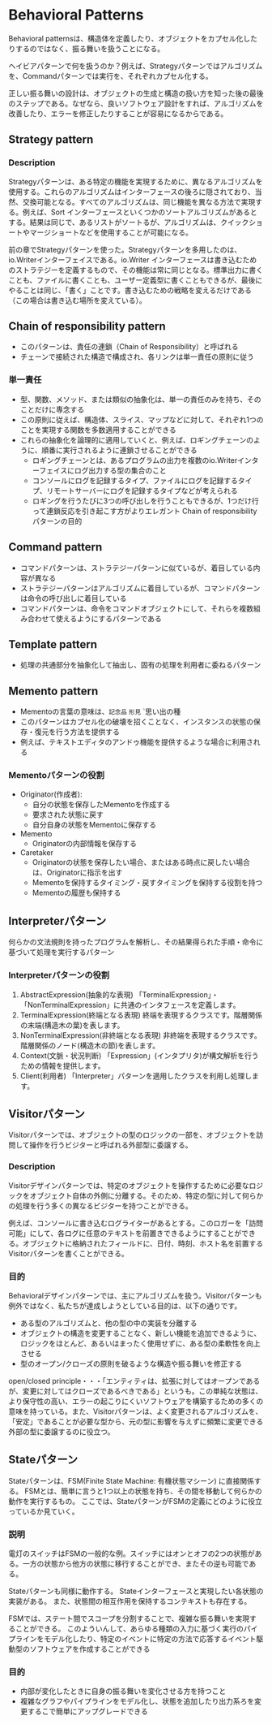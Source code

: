 # Behavioral Patterns

 Behavioral patternsは、構造体を定義したり、オブジェクトをカプセル化したりするのではなく、振る舞いを扱うことになる。

ヘイビアパターンで何を扱うのか？例えば、Strategyパターンではアルゴリズムを、Commandパターンでは実行を、それぞれカプセル化する。

正しい振る舞いの設計は、オブジェクトの生成と構造の扱い方を知った後の最後のステップである。なぜなら、良いソフトウェア設計をすれば、アルゴリズムを改善したり、エラーを修正したりすることが容易になるからである。

## Strategy pattern

### Description

Strategyパターンは、ある特定の機能を実現するために、異なるアルゴリズムを使用する。これらのアルゴリズムはインターフェースの後ろに隠されており、当然、交換可能となる。すべてのアルゴリズムは、同じ機能を異なる方法で実現する。例えば、Sort インターフェースといくつかのソートアルゴリズムがあるとする。結果は同じで、あるリストがソートるが、アルゴリズムは、クイックショートやマージショートなどを使用することが可能になる。

前の章でStrategyパターンを使った。Strategyパターンを多用したのは、io.Writerインターフェイスである。io.Writer インターフェースは書き込むためのストラテジーを定義するもので、その機能は常に同じとなる。標準出力に書くことも、ファイルに書くことも、ユーザー定義型に書くこともできるが、最後にやることは同じ、「書く」ことです。書き込むための戦略を変えるだけである（この場合は書き込む場所を変えている）。

## Chain of responsibility pattern

- このパターンは、責任の連鎖（Chain of Responsibility）と呼ばれる
- チェーンで接続された構造で構成され、各リンクは単一責任の原則に従う

### 単一責任

- 型、関数、メソッド、または類似の抽象化は、単一の責任のみを持ち、そのことだけに専念する
- この原則に従えば、構造体、スライス、マップなどに対して、それぞれ1つのことを実現する関数を多数適用することができる
- これらの抽象化を論理的に適用していくと、例えば、ロギングチェーンのように、順番に実行されるように連鎖させることができる
  - ロギングチェーンとは、あるプログラムの出力を複数のio.Writerインターフェイスにログ出力する型の集合のこと
  - コンソールにログを記録するタイプ、ファイルにログを記録するタイプ、リモートサーバーにログを記録するタイプなどが考えられる
  - ロギングを行うたびに3つの呼び出しを行うこともできるが、1つだけ行って連鎖反応を引き起こす方がよりエレガント
Chain of responsibilityパターンの目的

## Command pattern

- コマンドパターンは、ストラテジーパターンに似ているが、着目している内容が異なる
- ストラテジーパターンはアルゴリズムに着目しているが、コマンドパターンは命令の呼び出しに着目している
- コマンドパターンは、命令をコマンドオブジェクトにして、それらを複数組み合わせて使えるようにするパターンである

## Template pattern

- 処理の共通部分を抽象化して抽出し、固有の処理を利用者に委ねるパターン

## Memento pattern

- Mementoの言葉の意味は、`記念品` `形見` `思い出の種
- このパターンはカプセル化の破壊を招くことなく、インスタンスの状態の保存・復元を行う方法を提供する
- 例えば、テキストエディタのアンドゥ機能を提供するような場合に利用される

### Mementoパターンの役割

- Originator(作成者):
  - 自分の状態を保存したMementoを作成する
  - 要求された状態に戻す
  - 自分自身の状態をMementoに保存する
- Memento
  - Originatorの内部情報を保存する
- Caretaker
  - Originatorの状態を保存したい場合、またはある時点に戻したい場合は、Originatorに指示を出す
  - Mementoを保持するタイミング・戻すタイミングを保持する役割を持つ
  - Mementoの履歴も保持する

## Interpreterパターン

何らかの文法規則を持ったプログラムを解析し、その結果得られた手順・命令に基づいて処理を実行するパターン

### Interpreterパターンの役割

1. AbstractExpression(抽象的な表現)
「TerminalExpression」・「NonTerminalExpression」に共通のインタフェースを定義します。
2. TerminalExpression(終端となる表現)
終端を表現するクラスです。階層関係の末端(構造木の葉)を表します。
3. NonTerminalExpression(非終端となる表現)
非終端を表現するクラスです。階層関係のノード(構造木の節)を表します。
4. Context(文脈・状況判断)
「Expression」(インタプリタ)が構文解析を行うための情報を提供します。
5. Client(利用者)
「Interpreter」パターンを適用したクラスを利用し処理します。

## Visitorパターン

Visitorパターンでは、オブジェクトの型のロジックの一部を、オブジェクトを訪問して操作を行うビジターと呼ばれる外部型に委譲する。

### Description

Visitorデザインパターンでは、特定のオブジェクトを操作するために必要なロジックをオブジェクト自体の外側に分離する。そのため、特定の型に対して何らかの処理を行う多くの異なるビジターを持つことができる。

例えば、コンソールに書き込むログライターがあるとする。このロガーを「訪問可能」にして、各ログに任意のテキストを前置きできるようにすることができる。オブジェクトに格納されたフィールドに、日付、時刻、ホスト名を前置するVisitorパターンを書くことができる。

### 目的

Behavioralデザインパターンでは、主にアルゴリズムを扱う。Visitorパターンも例外ではなく、私たちが達成しようとしている目的は、以下の通りです。

- ある型のアルゴリズムと、他の型の中の実装を分離する
- オブジェクトの構造を変更することなく、新しい機能を追加できるように、ロジックをほとんど、あるいはまったく使用せずに、ある型の柔軟性を向上させる
- 型のオープン/クローズの原則を破るような構造や振る舞いを修正する

open/closed principle・・・「エンティティは、拡張に対してはオープンであるが、変更に対してはクローズであるべきである」というも。この単純な状態は、より保守性の高い、エラーの起こりにくいソフトウェアを構築するための多くの意味を持っている。また、Visitorパターンは、よく変更されるアルゴリズムを、「安定」であることが必要な型から、元の型に影響を与えずに頻繁に変更できる外部の型に委譲するのに役立つ。

## Stateパターン

Stateパターンは、FSM(Finite State Machine: 有機状態マシーン) に直接関係する。
FSMとは、簡単に言うと1つ以上の状態を持ち、その間を移動して何らかの動作を実行するもの。
ここでは、StateパターンがFSMの定義にどのように役立っているか見ていく。

### 説明

電灯のスイッチはFSMの一般的な例。スイッチにはオンとオフの2つの状態がある。一方の状態から他方の状態に移行することができ、またその逆も可能である。

Stateパターンも同様に動作する。
Stateインターフェースと実現したい各状態の実装がある。
また、状態間の相互作用を保持するコンテキストも存在する。

FSMでは、ステート間でスコープを分割することで、複雑な振る舞いを実現することができる。
このよういんして、あらゆる種類の入力に基づく実行のパイプラインをモデル化したり、特定のイベントに特定の方法で応答するイベント駆動型のソフトウェアを作成することができる

### 目的

- 内部が変化したときに自身の振る舞いを変化させる方を持つこと
- 複雑なグラフやパイプラインをモデル化し、状態を追加したり出力系ろを変更するこで簡単にアップグレードできる
